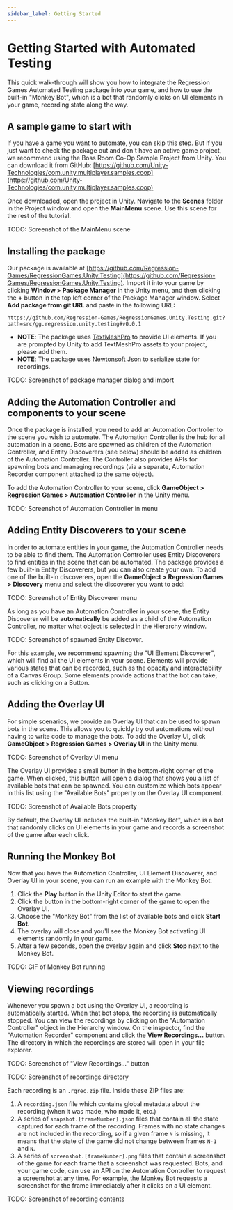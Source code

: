```yaml
---
sidebar_label: Getting Started
---
```


# Getting Started with Automated Testing

This quick walk-through will show you how to integrate the Regression Games Automated Testing package into your game, 
and how to use the built-in "Monkey Bot",
which is a bot that randomly clicks on UI elements in your game,
recording state along the way. 

## A sample game to start with

If you have a game you want to automate, you can skip this step.
But if you just want to check the package out and don't have an active game project,
we recommend using the Boss Room Co-Op Sample Project from Unity.
You can download it from GitHub: [https://github.com/Unity-Technologies/com.unity.multiplayer.samples.coop](https://github.com/Unity-Technologies/com.unity.multiplayer.samples.coop)

Once downloaded, open the project in Unity.
Navigate to the **Scenes** folder in the Project window and open the **MainMenu** scene.
Use this scene for the rest of the tutorial.

TODO: Screenshot of the MainMenu scene

## Installing the package

Our package is available at [https://github.com/Regression-Games/RegressionGames.Unity.Testing](https://github.com/Regression-Games/RegressionGames.Unity.Testing).
Import it into your game by clicking **Window > Package Manager** in the Unity menu,
and then clicking the **+** button in the top left corner of the Package Manager window.
Select **Add package from git URL** and paste in the following URL:

```
https://github.com/Regression-Games/RegressionGames.Unity.Testing.git?path=src/gg.regression.unity.testing#v0.0.1
```

* **NOTE**: The package uses [TextMeshPro](https://docs.unity3d.com/Manual/com.unity.textmeshpro.html) to provide UI elements. If you are prompted by Unity to add TextMeshPro assets to your project, please add them.
* **NOTE**: The package uses [Newtonsoft Json](https://docs.unity3d.com/Packages/com.unity.nuget.newtonsoft-json@3.1/manual/index.html) to serialize state for recordings.

TODO: Screenshot of package manager dialog and import

## Adding the Automation Controller and components to your scene

Once the package is installed, you need to add an Automation Controller to the scene you wish to automate.
The Automation Controller is the hub for all automation in a scene.
Bots are spawned as children of the Automation Controller,
and Entity Discoverers (see below) should be added as children of the Automation Controller.
The Controller also provides APIs for spawning bots and managing recordings (via a separate, Automation Recorder component attached to the same object).

To add the Automation Controller to your scene, click **GameObject > Regression Games > Automation Controller** in the Unity menu.

TODO: Screenshot of Automation Controller in menu

## Adding Entity Discoverers to your scene

In order to automate entities in your game, the Automation Controller needs to be able to find them.
The Automation Controller uses Entity Discoverers to find entities in the scene that can be automated.
The package provides a few built-in Entity Discoverers, but you can also create your own.
To add one of the built-in discoverers, open the **GameObject > Regression Games > Discovery** menu and select the discoverer you want to add:

TODO: Screenshot of Entity Discoverer menu

As long as you have an Automation Controller in your scene, the Entity Discoverer will be **automatically** be added as a child of the Automation Controller, no matter what object is selected in the Hierarchy window.

TODO: Screenshot of spawned Entity Discover.

For this example, we recommend spawning the "UI Element Discoverer", which will find all the UI elements in your scene.
Elements will provide various states that can be recorded, such as the opacity and interactability of a Canvas Group.
Some elements provide actions that the bot can take, such as clicking on a Button.

## Adding the Overlay UI

For simple scenarios, we provide an Overlay UI that can be used to spawn bots in the scene.
This allows you to quickly try out automations without having to write code to manage the bots.
To add the Overlay UI, click **GameObject > Regression Games > Overlay UI** in the Unity menu.

TODO: Screenshot of Overlay UI menu

The Overlay UI provides a small button in the bottom-right corner of the game.
When clicked, this button will open a dialog that shows you a list of available bots that can be spawned.
You can customize which bots appear in this list using the "Available Bots" property on the Overlay UI component.

TODO: Screenshot of Available Bots property

By default, the Overlay UI includes the built-in "Monkey Bot", which is a bot that randomly clicks on UI elements in your game and records a screenshot of the game after each click.

## Running the Monkey Bot

Now that you have the Automation Controller, UI Element Discoverer, and Overlay UI in your scene, you can run an example with the Monkey Bot.

1. Click the **Play** button in the Unity Editor to start the game.
1. Click the button in the bottom-right corner of the game to open the Overlay UI.
1. Choose the "Monkey Bot" from the list of available bots and click **Start Bot**.
1. The overlay will close and you'll see the Monkey Bot activating UI elements randomly in your game.
1. After a few seconds, open the overlay again and click **Stop** next to the Monkey Bot.

TODO: GIF of Monkey Bot running

## Viewing recordings

Whenever you spawn a bot using the Overlay UI, a recording is automatically started.
When that bot stops, the recording is automatically stopped.
You can view the recordings by clicking on the "Automation Controller" object in the Hierarchy window.
On the inspector, find the "Automation Recorder" component and click the **View Recordings...** button.
The directory in which the recordings are stored will open in your file explorer.

TODO: Screenshot of "View Recordings..." button

TODO: Screenshot of recordings directory

Each recording is an `.rgrec.zip` file.
Inside these ZIP files are:

1. A `recording.json` file which contains global metadata about the recording (when it was made, who made it, etc.)
1. A series of `snapshot.[frameNumber].json` files that contain all the state captured for each frame of the recording. Frames with no state changes are not included in the recording, so if a given frame `N` is missing, it means that the state of the game did not change between frames `N-1` and `N`.
1. A series of `screenshot.[frameNumber].png` files that contain a screenshot of the game for each frame that a screenshot was requested. Bots, and your game code, can use an API on the Automation Controller to request a screenshot at any time. For example, the Monkey Bot requests a screenshot for the frame immediately after it clicks on a UI element.

TODO: Screenshot of recording contents